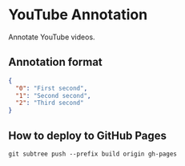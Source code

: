 # YouTube Annotation

Annotate YouTube videos.

## Annotation format

```json
{
  "0": "First second",
  "1": "Second second",
  "2": "Third second"
}
```

## How to deploy to GitHub Pages

`git subtree push --prefix build origin gh-pages`

